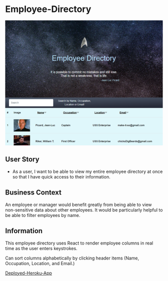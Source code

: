 # Employee-Directory

![Screenshot](images/screenshot1.PNG)

## User Story
* As a user, I want to be able to view my entire employee directory at once so that I have quick access to their information.

## Business Context

An employee or manager would benefit greatly from being able to view non-sensitive data about other employees. It would be particularly helpful to be able to filter employees by name.


## Information
This employee directory uses React to render employee columns in real time as the user enters keystrokes.

Can sort columns alphabetically by clicking header items (Name, Occupation, Location, and Email.)

[Deployed-Heroku-App](https://star-trek-directory.herokuapp.com/)